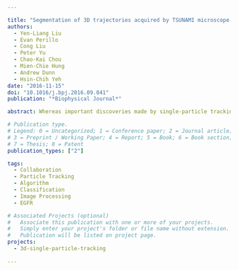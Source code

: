 ```yaml
---

title: "Segmentation of 3D trajectories acquired by TSUNAMI microscope: An application to EGFR trafficking"
authors:
  - Yen-Liang Liu
  - Evan Perillo
  - Cong Liu
  - Peter Yu
  - Chao-Kai Chou
  - Mien-Chie Hung
  - Andrew Dunn
  - Hsin-Chih Yeh
date: "2016-11-15"
doi: "10.1016/j.bpj.2016.09.041"
publication: "*Biophysical Journal*"

abstract: Whereas important discoveries made by single-particle tracking have changed our view of the plasma membrane organization and motor protein dynamics in the past three decades, experimental studies of intracellular processes using single-particle tracking are rather scarce because of the lack of three-dimensional (3D) tracking capacity. In this study we use a newly developed 3D single-particle tracking method termed TSUNAMI (Tracking of Single particles Using Nonlinear And Multiplexed Illumination) to investigate epidermal growth factor receptor (EGFR) trafficking dynamics in live cells at 16/43 nm (xy/z) spatial resolution, with track duration ranging from 2 to 10 min and vertical tracking depth up to tens of microns. To analyze the long 3D trajectories generated by the TSUNAMI microscope, we developed a trajectory analysis algorithm, which reaches 81% segment classification accuracy in control experiments (termed simulated movement experiments). When analyzing 95 EGF-stimulated EGFR trajectories acquired in live skin cancer cells, we find that these trajectories can be separated into three groups—immobilization (24.2%), membrane diffusion only (51.6%), and transport from membrane to cytoplasm (24.2%). When EGFRs are membrane-bound, they show an interchange of Brownian diffusion and confined diffusion. When EGFRs are internalized, transitions from confined diffusion to directed diffusion and from directed diffusion back to confined diffusion are clearly seen. This observation agrees well with the model of clathrin-mediated endocytosis.

# Publication type.
# Legend: 0 = Uncategorized; 1 = Conference paper; 2 = Journal article;
# 3 = Preprint / Working Paper; 4 = Report; 5 = Book; 6 = Book section;
# 7 = Thesis; 8 = Patent
publication_types: ["2"]

tags:
  - Collaboration
  - Particle Tracking
  - Algorithm
  - Classification
  - Image Processing
  - EGFR

# Associated Projects (optional)
#   Associate this publication with one or more of your projects.
#   Simply enter your project's folder or file name without extension.
#   Publication will be listed on project page.
projects:
  - 3d-single-particle-tracking
  
---
```

